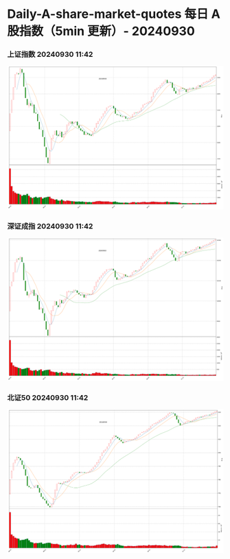 
# Daily-A-share-market-quotes 每日 A 股指数（5min 更新）- 20240930

### 上证指数 20240930 11:42
![](./fig/2024/9/20240930-sh000001.png)

### 深证成指 20240930 11:42
![](./fig/2024/9/20240930-sz399001.png)

### 北证50 20240930 11:42
![](./fig/2024/9/20240930-bj899050.png)
